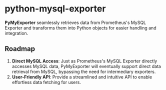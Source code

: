 # python-mysql-exporter
**PyMyExporter** seamlessly retrieves data from Prometheus's MySQL Exporter and transforms them into Python objects for easier handling and integration.

## Roadmap

1. **Direct MySQL Access**: Just as Prometheus's MySQL Exporter directly accesses MySQL data, PyMyExporter will eventually support direct data retrieval from MySQL, bypassing the need for intermediary exporters.
2. **User-Friendly API**: Provide a streamlined and intuitive API to enable effortless data fetching for users.
